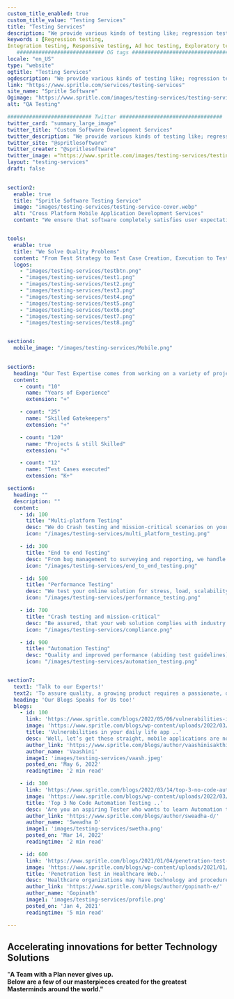 ```yaml
---
custom_title_enabled: true
custom_title_value: "Testing Services"
title: "Testing Services"
description: "We provide various kinds of testing like; regression testing, integration testing, responsive testing and running other kinds of quality assurance test are handled by our experienced quality analyst. We assure you with absolute conviction that our testing services are the best you can find."
keywords : [Regression testing,
Integration testing, Responsive testing, Ad hoc testing, Exploratory testing, Smoke testing, Sanity testing, Visual testing, Penetration testing, Load testing, Selenium Testing, testing services, Quality assurance, Quality analyst, testing, Manual testing,]
   ############################ OG tags #################################
locale: "en_US"
type: "website"
ogtitle: "Testing Services" 
ogdescription: "We provide various kinds of testing like; regression testing, integration testing, responsive testing and running other kinds of quality assurance test are handled by our experienced quality analyst. We assure you with absolute conviction that our testing services are the best you can find."
link: "https://www.spritle.com/services/testing-services"
site_name: "Spritle Software" 
Ogimage: "https://www.spritle.com/images/testing-services/testing-service-cover.webp.pagespeed.ce.8tp6uHJZVj.webp"
alt: "QA Testing" 

########################### Twitter #################################
twitter_card: "summary_large_image"
twitter_title: "Custom Software Development Services" 
twitter_description: "We provide various kinds of testing like; regression testing, integration testing, responsive testing and running other kinds of quality assurance test are handled by our experienced quality analyst. We assure you with absolute conviction that our testing services are the best you can find."
twitter_site: "@spritlesoftware"
twitter_creater: "@spritlesoftware"
twitter_image: ="https://www.spritle.com/images/testing-services/testing-service-cover.webp.pagespeed.ce.8tp6uHJZVj.webp"
layout: "testing-services"
draft: false

  
section2:
  enable: true
  title: "Spritle Software Testing Service"
  image: "images/testing-services/testing-service-cover.webp"
  alt: "Cross Platform Mobile Application Development Services"
  content: "We ensure that software completely satisfies user expectations and requirement specifications. To help our customers provide high-quality software quickly, we provide a wide range of QA services within real-time time limitations. We use the best software testing methodologies and applications, and top-tier software testing labs to deliver on our promise of Quality Engineering, Quality Assurance, and Digital Assurance."


tools:
  enable: true
  title: "We Solve Quality Problems"
  content: "From Test Strategy to Test Case Creation, Execution to Test Reporting, and Quality Assurance Process Improvements, our testing services cover it all."
  logos:
    - "images/testing-services/testbtn.png"
    - "images/testing-services/test1.png"
    - "images/testing-services/test2.png"
    - "images/testing-services/test3.png"
    - "images/testing-services/test4.png"
    - "images/testing-services/test5.png"
    - "images/testing-services/text6.png"
    - "images/testing-services/test7.png"
    - "images/testing-services/test8.png"


section4:
  mobile_image: "/images/testing-services/Mobile.png"
  

section5:
  heading: "Our Test Expertise comes from working on a variety of projects and business verticals."
  content:
    - count: "10"
      name: "Years of Experience"
      extension: "+"

    - count: "25"
      name: "Skilled Gatekeepers"
      extension: "+"

    - count: "120"
      name: "Projects & still Skilled"
      extension: "+"

    - count: "12"
      name: "Test Cases executed"
      extension: "K+"

section6:
  heading: ""
  description: ""
  content:
    - id: 100
      title: "Multi-platform Testing"
      desc: "We do Crash testing and mission-critical scenarios on your preferred devices, platforms, and networks."
      icon: "/images/testing-services/multi_platform_testing.png"

    - id: 300 
      title: "End to end Testing"
      desc: "From bug management to surveying and reporting, we handle it all & offer a complete testing solution."
      icon: "/images/testing-services/end_to_end_testing.png"

    - id: 500
      title: "Performance Testing"
      desc: "We test your online solution for stress, load, scalability, and reliability under any expected demand."
      icon: "/images/testing-services/performance_testing.png"

    - id: 700
      title: "Crash testing and mission-critical"
      desc: "Be assured, that your web solution complies with industry standards (HIPAA, FHIR HL7, GDPR, and more)."
      icon: "/images/testing-services/compliance.png"

    - id: 900
      title: "Automation Testing"
      desc: "Quality and improved performance (abiding test guidelines) of web solutions by our Test Automation Experts."
      icon: "/images/testing-services/automation_testing.png"


section7:
  text1: 'Talk to our Experts!'
  text2: 'To assure quality, a growing product requires a passionate, dedicated QA crew.'
  heading: 'Our Blogs Speaks for Us too!'
  blogs:
    - id: 100
      link: 'https://www.spritle.com/blogs/2022/05/06/vulnerabilities-in-your-daily-life-mobile-applications/'
      image: 'https://www.spritle.com/blogs/wp-content/uploads/2022/03/Katalon-test-tool-title.png'
      title: 'Vulnerabilities in your daily life app ..'
      desc: 'Well, let’s get these straight, mobile applications are now something we use in our day-to-day lives. For example, for booking cabs, we use applications...'
      author_link: 'https://www.spritle.com/blogs/author/vaashinisakthivel/'
      author_name: 'Vaashini'
      image1: 'images/testing-services/vaash.jpeg'
      posted_on: 'May 6, 2022'
      readingtime: '2 min read'

    - id: 300
      link: 'https://www.spritle.com/blogs/2022/03/14/top-3-no-code-automation-testing-tools/'
      image: 'https://www.spritle.com/blogs/wp-content/uploads/2022/03/top-3-coding-tools-title.png'
      title: 'Top 3 No Code Automation Testing ..'
      desc: 'Are you an aspiring Tester who wants to learn Automation testing, but you are not familiar with the coding pre-requisites? This blog is for you! Before we jump right into ...'
      author_link: 'https://www.spritle.com/blogs/author/sweadha-d/'
      author_name: 'Sweadha D'
      image1: 'images/testing-services/swetha.png'
      posted_on: 'Mar 14, 2022'
      readingtime: '2 min read'

    - id: 600
      link: 'https://www.spritle.com/blogs/2021/01/04/penetration-test-in-healthcare-web-application-using-zap-tool/'
      image: 'https://www.spritle.com/blogs/wp-content/uploads/2021/01/Penetration-Test-Featured-image-8.png'
      title: 'Penetration Test in Healthcare Web..'
      desc: 'Healthcare organizations may have technology and procedures in place to prevent data theft, but it’s difficult for organizations to find every security...'
      author_link: 'https://www.spritle.com/blogs/author/gopinath-e/'
      author_name: 'Gopinath'
      image1: 'images/testing-services/profile.png'
      posted_on: 'Jan 4, 2021'
      readingtime: '5 min read'

---
```


## Accelerating innovations for better **Technology Solutions**

"<b>A Team with a Plan never gives up<b>. <br>Below are a few of our masterpieces created for the greatest Masterminds around the world."